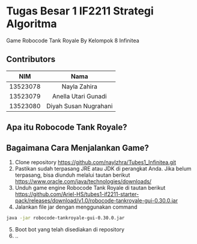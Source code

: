 # **Tugas Besar 1 IF2211 Strategi Algoritma**
Game Robocode Tank Royale
By Kelompok 8 Infinitea
<br>

## Contributors
<div align="center">

| **NIM**  | **Nama** |
| ------------- |:-------------:|
| 13523078   | Nayla Zahira |
| 13523079   | Anella Utari Gunadi |
| 13523080   | Diyah Susan Nugrahani |

</div>

## Apa itu Robocode Tank Royale?
   

## Bagaimana Cara Menjalankan Game?
1. Clone repository https://github.com/naylzhra/Tubes1_Infinitea.git
2. Pastikan sudah terpasang JRE atau JDK di perangkat Anda. Jika belum terpasang, bisa diunduh melalui tautan berikut https://www.oracle.com/java/technologies/downloads/
3. Unduh game engine Robocode Tank Royale di tautan berikut https://github.com/Ariel-HS/tubes1-if2211-starter-pack/releases/download/v1.0/robocode-tankroyale-gui-0.30.0.jar
4. Jalankan file jar dengan menggunakan command
``` sh
java -jar robocode-tankroyale-gui-0.30.0.jar
```
5. Boot bot yang telah disediakan di repository
6. ..



